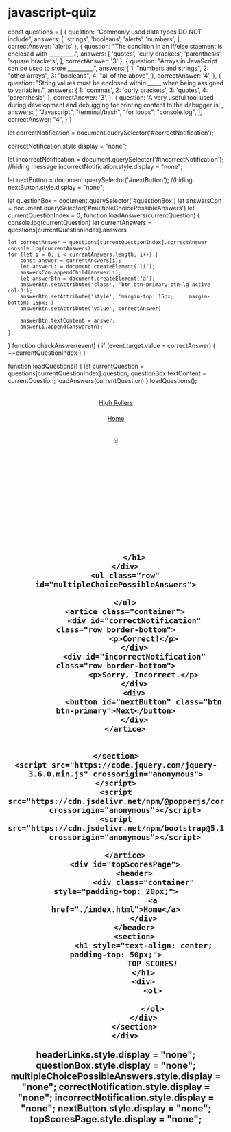# javascript-quiz
const questions = [
    {
        question: "Commonly used data types DO NOT include",
        answers: [
            'strings',
            'booleans',
            'alerts',
            'numbers',
        ],
        correctAnswer: 'alerts'
    },
    {
        question: "The condition in an if/else staement is enclosed with _________.",
        answers: [
            'quotes',
            'curly brackets',
            'parenthesis',
            'square brackets',
        ],
        correctAnswer: '3'
    },
    {
        question: "Arrays in JavaScript can be used to store _________.",
        answers: {
            1: "numbers and strings",
            2: "other arrays",
            3: "booleans",
            4: "all of the above",
        },
        correctAnswer: '4',
    },
    {
        question: "String values must be enclosed within _____ when being assigned to variables.",
        answers: {
            1: 'commas',
            2: 'curly brackets',
            3: 'quotes',
            4: 'parenthesis',
        },
        correctAnswer: '3',
    },
    {
        question: 'A very useful tool used during development and debugging for printing content to the debugger is:',
        answers: [
            "Javascript",
            "terminal/bash",
            "for loops",
            "console.log",
        ],
        correctAnswer: "4",
    }
]








let correctNotification = document.querySelector('#correctNotification');

correctNotification.style.display = "none";

let incorrectNotification = document.querySelector('#incorrectNotification');
//hiding message
incorrectNotification.style.display = "none";

let nextButton = document.querySelector('#nextButton');
//hiding
nextButton.style.display = "none";

let questionBox = document.querySelector('#questionBox')
let answersCon = document.querySelector('#multipleChoicePossibleAnswers')
let currentQuestionIndex = 0;
function loadAnswers(currentQuestion) {
    console.log(currentQuestion)
    let currentAnswers = questions[currentQuestionIndex].answers

    let correctAnswer = questions[currentQuestionIndex].correctAnswer
    console.log(currentAnswers)
    for (let i = 0; i < currentAnswers.length; i++) {
        const answer = currentAnswers[i];
        let answerLi = document.createElement('li');
        answersCon.appendChild(answerLi);
        let answerBtn = document.createElement('a');
        answerBtn.setAttribute('class', 'btn btn-primary btn-lg active col-3');
        answerBtn.setAttribute('style', 'margin-top: 15px;     margin-bottom: 15px;')
        answerBtn.setAttribute('value', correctAnswer)

        answerBtn.textContent = answer;
        answerLi.append(answerBtn);
    }
}
function checkAnswer(event) {
    if (event.target.value = correctAnswer) {
        ++currentQuestionIndex
    }
}

function loadQuestions() {
    let currentQuestion = questions[currentQuestionIndex].question;
    questionBox.textContent = currentQuestion;
    loadAnswers(currentQuestion)
}
loadQuestions();



<!DOCTYPE html>
<html lang="en">

<head>
    <title>Javascript Quiz</title>
    <meta charset="UTF-8" />
    <meta name="viewport" content="width=device-width,initial-scale=1" />
    <meta name="description" content="" />
    <link href="https://cdn.jsdelivr.net/npm/bootstrap@5.1.3/dist/css/bootstrap.min.css" rel="stylesheet"
        crossorigin="anonymous">
    <link rel="stylesheet" type="text/css" href="./assets/style.css" />
    <script src="./assets/game.js" defer></script>
</head>

<body>
    <header class="container">
        <div class="row">
            <div class="col-4" style="text-align: center; padding-top: 20px;">
                <a href="highscores.html" id="highScoreGameLink">High Rollers</a>
            </div>
            <div class="col-4" style="text-align: center; padding-top: 20px;">
                <a href="index.html" id="homeLink">Home</a>
            </div>
            <div class="col-4" style="text-align: center; padding-top: 20px;">
                <p>⏲ </p>
            </div>
        </div>
    </header>
    <section class="container">
        <div class="row">
            <h1 class="col" style="text-align: center; padding-top: 175px;" id="questionBox">

            </h1>
        </div>
        <ul class="row" id="multipleChoicePossibleAnswers">

        </ul>
        <artice class="container">
            <div id="correctNotification" class="row border-bottom">
                <p>Correct!</p>
            </div>
            <div id="incorrectNotification" class="row border-bottom">
                <p>Sorry, Incorrect.</p>
            </div>
            <div>
                <button id="nextButton" class="btn btn-primary">Next</button>
            </div>
        </artice>


    </section>
    <script src="https://code.jquery.com/jquery-3.6.0.min.js" crossorigin="anonymous">
    </script>
    <script src="https://cdn.jsdelivr.net/npm/@popperjs/core@2.10.2/dist/umd/popper.min.js"
        crossorigin="anonymous"></script>
    <script src="https://cdn.jsdelivr.net/npm/bootstrap@5.1.3/dist/js/bootstrap.min.js"
        crossorigin="anonymous"></script>
</body>

</html>

        </artice>
        <div id="topScoresPage">
            <header>
                <div class="container" style="padding-top: 20px;">
                    <a href="./index.html">Home</a>
                </div>
            </header>
            <section>
                <h1 style="text-align: center; padding-top: 50px;">
                    TOP SCORES!
                </h1>
                <div>
                    <ol>

                    </ol>
                </div>
            </section>
        </div>


headerLinks.style.display = "none";
questionBox.style.display = "none";
multipleChoicePossibleAnswers.style.display = "none";
correctNotification.style.display = "none";
incorrectNotification.style.display = "none";
nextButton.style.display = "none";
topScoresPage.style.display = "none";